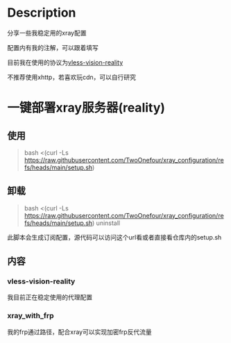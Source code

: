 # Description
分享一些我稳定用的xray配置

配置内有我的注解，可以跟着填写

目前我在使用的协议为[vless-vision-reality](https://github.com/TwoOnefour/xray_configuration/tree/main/vless-vision-reality)

不推荐使用xhttp，若喜欢玩cdn，可以自行研究

# 一键部署xray服务器(reality)
## 使用
> bash <(curl -Ls https://raw.githubusercontent.com/TwoOnefour/xray_configuration/refs/heads/main/setup.sh)
## 卸载
> bash <(curl -Ls https://raw.githubusercontent.com/TwoOnefour/xray_configuration/refs/heads/main/setup.sh) uninstall

此脚本会生成订阅配置，源代码可以访问这个url看或者直接看仓库内的setup.sh

## 内容
### vless-vision-reality
我目前正在稳定使用的代理配置

### xray_with_frp
我的frp通过路径，配合xray可以实现加密frp反代流量

